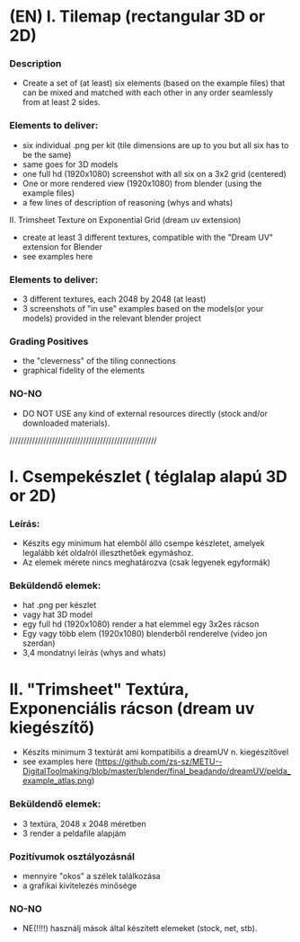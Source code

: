 # (EN) I. Tilemap (rectangular 3D or 2D)

### Description

- Create a set of (at least) six elements (based on the example files) that can be mixed and matched  with each other in any order seamlessly from at least 2 sides.



### Elements to deliver:

- six individual  .png per kit (tile dimensions are up to you but all six has to be the same)
- same goes for 3D models
- one full hd (1920x1080) screenshot with all six on a 3x2 grid (centered)
- One or more rendered view (1920x1080) from blender (using the example files)
- a few lines of description of reasoning (whys and whats)



II. Trimsheet Texture on Exponential Grid (dream uv extension)

- create at least 3 different textures, compatible with the "Dream UV" extension for Blender
- see examples here

### Elements to deliver:

- 3 different textures, each 2048 by 2048 (at least)
- 3 screenshots of "in use" examples based on the models(or your models) provided in the relevant blender project



### Grading Positives 

- the "cleverness" of the tiling connections
- graphical fidelity of the elements


### NO-NO

- DO NOT USE any kind of external resources directly (stock and/or downloaded materials). 


////////////////////////////////////////////////////


# I. Csempekészlet ( téglalap alapú 3D or 2D)

### Leírás:

- Készíts egy minimum hat elemből álló csempe készletet, amelyek legalább két oldalról illeszthetőek egymáshoz. 
- Az elemek mérete nincs meghatározva (csak legyenek egyformák)

### Beküldendő elemek:

- hat .png per készlet 
- vagy hat 3D model 
- egy full hd (1920x1080) render a hat elemmel egy 3x2es rácson 
- Egy vagy több elem (1920x1080) blenderből renderelve (video jon szerdan)
- 3,4 mondatnyi leírás (whys and whats)


# II. "Trimsheet" Textúra, Exponenciális rácson (dream uv kiegészítő)

- Készíts minimum 3 textúrát ami kompatibilis a dreamUV n. kiegészítővel
- see examples here (https://github.com/zs-sz/METU--DigitalToolmaking/blob/master/blender/final_beadando/dreamUV/pelda_example_atlas.png)

### Beküldendő elemek:

- 3 textúra, 2048 x 2048 méretben 
- 3 render a peldafile alapjám


### Pozitívumok osztályozásnál
- mennyire "okos" a szélek találkozása
- a grafikai kivitelezés minősége


### NO-NO

- NE(!!!!) használj mások által készített elemeket (stock, net, stb).





